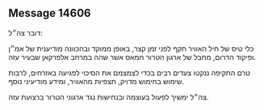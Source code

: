 ## Message 14606

דובר צה״ל:

כלי טיס של חיל האוויר תקף לפני זמן קצר, באופן ממוקד ובהכוונה מודיענית של אמ״ן ופיקוד הדרום, מחבל של ארגון הטרור חמאס אשר שהה במרחב אלפרקאן שבעיר עזה.

טרם התקיפה ננקטו צעדים רבים בכדי לצמצמם את הסיכוי לפגיעה באזרחים, לרבות שימוש בחימוש מדויק, תצפיות מהאוויר, ומידע מודיעיני נוסף.

צה״ל ימשיך לפעול בעוצמה ובנחישות נגד ארגוני הטרור ברצועת עזה.

